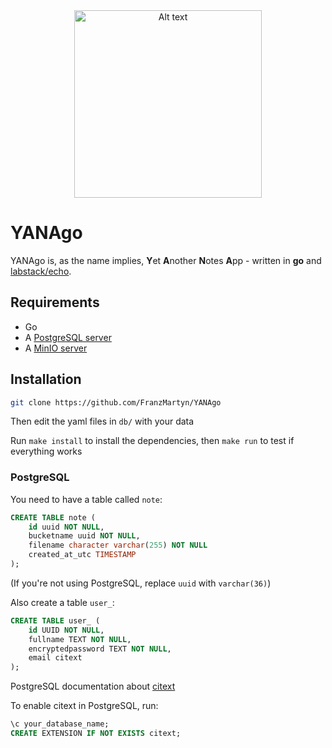 <div style="text-align: center;">
  <img src="your-image-url.png" alt="Alt text" width="300">
</div>

# YANAgo

YANAgo is, as the name implies, **Y**et **A**nother **N**otes **A**pp - written in **go** and [labstack/echo](https://github.com/labstack/echo).

## Requirements

- Go
- A [PostgreSQL server](https://www.postgresql.org/docs/current/tutorial-install.html)
- A [MinIO server](https://min.io/docs/minio/linux/operations/installation.html)

## Installation

```bash
git clone https://github.com/FranzMartyn/YANAgo
```

Then edit the yaml files in `db/` with your data

Run `make install` to install the dependencies, then `make run` to test if everything works

### PostgreSQL

You need to have a table called `note`:

```sql
CREATE TABLE note (
    id uuid NOT NULL,
    bucketname uuid NOT NULL,
    filename character varchar(255) NOT NULL
    created_at_utc TIMESTAMP
);
```

(If you're not using PostgreSQL, replace `uuid` with `varchar(36)`)

Also create a table `user_`:

```sql
CREATE TABLE user_ (
    id UUID NOT NULL,
    fullname TEXT NOT NULL,
    encryptedpassword TEXT NOT NULL,
    email citext
);
```

PostgreSQL documentation about [citext](https://www.postgresql.org/docs/current/citext.html)

To enable citext in PostgreSQL, run:

```sql
\c your_database_name;
CREATE EXTENSION IF NOT EXISTS citext;
```

